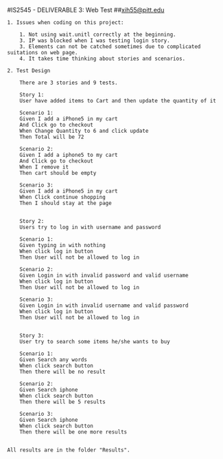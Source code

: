 #IS2545 - DELIVERABLE 3: Web Test
##xih55@pitt.edu

    1. Issues when coding on this project:
    
        1. Not using wait.unitl correctly at the beginning.
        3. IP was blocked when I was testing login story.
        3. Elements can not be catched sometimes due to complicated suitations on web page.
        4. It takes time thinking about stories and scenarios.
  
    2. Test Design
    
        There are 3 stories and 9 tests.
        
        Story 1:
        User have added items to Cart and then update the quantity of it 
        
        Scenario 1:
        Given I add a iPhone5 in my cart
        And Click go to checkout
        When Change Quantity to 6 and click update
        Then Total will be 72
        
        Scenario 2:        
        Given I add a iphone5 to my cart
        And Click go to checkout
        When I remove it 
        Then cart should be empty
        
        Scenario 3:
        Given I add a iPhone5 in my cart
        When Click continue shopping
        Then I should stay at the page
        
        
        Story 2:
        Users try to log in with username and password
        
        Scenario 1:
        Given typing in with nothing
        When click log in button
        Then User will not be allowed to log in
        
        Scenario 2:
        Given Login in with invalid password and valid username
        When click log in button
        Then User will not be allowed to log in
        
        Scenario 3:
        Given Login in with invalid username and valid password
        When click log in button
        Then User will not be allowed to log in
        
        
        Story 3:
        User try to search some items he/she wants to buy
        
        Scenario 1:
        Given Search any words
        When click search button
        Then there will be no result
        
        Scenario 2:
        Given Search iphone
        When click search button
        Then there will be 5 results
        
        Scenario 3:
        Given Search iphone
        When click search button
        Then there will be one more results
        
        
    All results are in the folder "Results".
